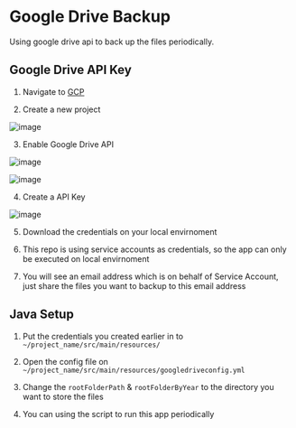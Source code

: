 # Google Drive Backup

Using google drive api to back up the files periodically.

## Google Drive API Key

1. Navigate to [GCP](https://console.cloud.google.com/)

2. Create a new project

![image](https://user-images.githubusercontent.com/48288259/185822098-4359de6e-22a4-4389-b61a-c03b089ffb0f.png)

3. Enable Google Drive API

![image](https://user-images.githubusercontent.com/48288259/185822188-73783ffd-514f-40f6-bfa2-a3daa23e7278.png)

![image](https://user-images.githubusercontent.com/48288259/185822216-bf2aac89-5cbc-457c-a61b-a4d17f7d3f09.png)

4. Create a API Key

![image](https://user-images.githubusercontent.com/48288259/185822518-bc53443b-21bc-40a1-ab27-1f7d22227d40.png)

5. Download the credentials on your local envirnoment

6. This repo is using service accounts as credentials, so the app can only be executed on local envirnoment

7. You will see an email address which is on behalf of Service Account, just share the files you want to backup to this email address

## Java Setup

1. Put the credentials you created earlier in to `~/project_name/src/main/resources/` 

2. Open the config file on `~/project_name/src/main/resources/googledriveconfig.yml`

3. Change the `rootFolderPath` & `rootFolderByYear` to the directory you want to store the files

4. You can using the script to run this app periodically
